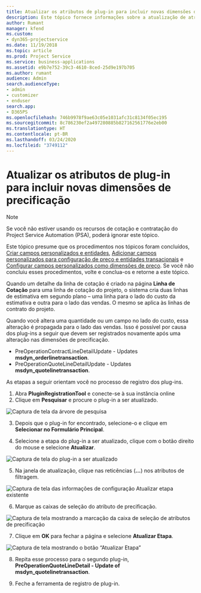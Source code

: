 ```yaml
---
title: Atualizar os atributos de plug-in para incluir novas dimensões de precificação
description: Este tópico fornece informações sobre a atualização de atributos de plug-in para dimensões de precificação.
author: Rumant
manager: kfend
ms.custom:
- dyn365-projectservice
ms.date: 11/19/2018
ms.topic: article
ms.prod: Project Service
ms.service: business-applications
ms.assetid: e9b7e752-39c3-4610-8ced-25d9e197b705
ms.author: rumant
audience: Admin
search.audienceType:
- admin
- customizer
- enduser
search.app:
- D365PS
ms.openlocfilehash: 746b9978f9ae63c05e1031afc31c8134f05ec195
ms.sourcegitcommit: 8c786230ef2a497280885b827162561776e2eb00
ms.translationtype: HT
ms.contentlocale: pt-BR
ms.lasthandoff: 03/24/2020
ms.locfileid: "3749112"
---
```

# <a name="update-plug-in-attributes-to-include-new-pricing-dimensions"></a>Atualizar os atributos de plug-in para incluir novas dimensões de precificação

> [!NOTE]
> Se você não estiver usando os recursos de cotação e contratação do Project Service Automation (PSA), poderá ignorar este tópico.

Este tópico presume que os procedimentos nos tópicos foram concluídos, [Criar campos personalizados e entidades](create-custom-fields-entities.md), [Adicionar campos personalizados para configuração de preço e entidades transacionais](field-references.md) e [Configurar campos personalizados como dimensões de preço](set-up-pricing-dimensions.md). Se você não concluiu esses procedimentos, volte e conclua-os e retorne a este tópico.

Quando um detalhe da linha de cotação é criado na página **Linha de Cotação** para uma linha de cotação do projeto, o sistema cria duas linhas de estimativa em segundo plano – uma linha para o lado do custo da estimativa e outra para o lado das vendas. O mesmo se aplica às linhas de contrato do projeto.

Quando você altera uma quantidade ou um campo no lado do custo, essa alteração é propagada para o lado das vendas. Isso é possível por causa dos plug-ins a seguir que devem ser registrados novamente após uma alteração nas dimensões de precificação.

- PreOperationContractLineDetailUpdate - Updates **msdyn_orderlinetransaction**.
- PreOperationQuoteLineDetailUpdate - Updates **msdyn_quotelinetransaction**.

As etapas a seguir orientam você no processo de registro dos plug-ins.

1. Abra **PluginRegistrationTool** e conecte-se à sua instância online
2. Clique em **Pesquisar** e procure o plug-in a ser atualizado.

 ![Captura de tela da árvore de pesquisa](media/PRT-1.png)

3. Depois que o plug-in for encontrado, selecione-o e clique em **Selecionar no Formulário Principal**.

4. Selecione a etapa do plug-in a ser atualizado, clique com o botão direito do mouse e selecione **Atualizar**.

 ![Captura de tela do plug-in a ser atualizado](media/PRT-2.png)
 
5. Na janela de atualização, clique nas reticências (**...**) nos atributos de filtragem.

 ![Captura de tela das informações de configuração Atualizar etapa existente](media/PRT-3.png)
 
6. Marque as caixas de seleção do atributo de precificação.

 ![Captura de tela mostrando a marcação da caixa de seleção de atributos de precificação](media/PRT-4.png)

7. Clique em **OK** para fechar a página e selecione **Atualizar Etapa**.

 ![Captura de tela mostrando o botão “Atualizar Etapa”](media/PRT-5.png)
 
8. Repita esse processo para o segundo plug-in, **PreOperationQuoteLineDetail - Update of msdyn_quotelinetransaction**.

9. Feche a ferramenta de registro de plug-in.

